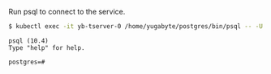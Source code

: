 ---
---
Run psql to connect to the service.

```sh
$ kubectl exec -it yb-tserver-0 /home/yugabyte/postgres/bin/psql -- -U postgres -d postgres -h yb-tserver-0 -p 5433
```

```
psql (10.4)
Type "help" for help.

postgres=#
```
